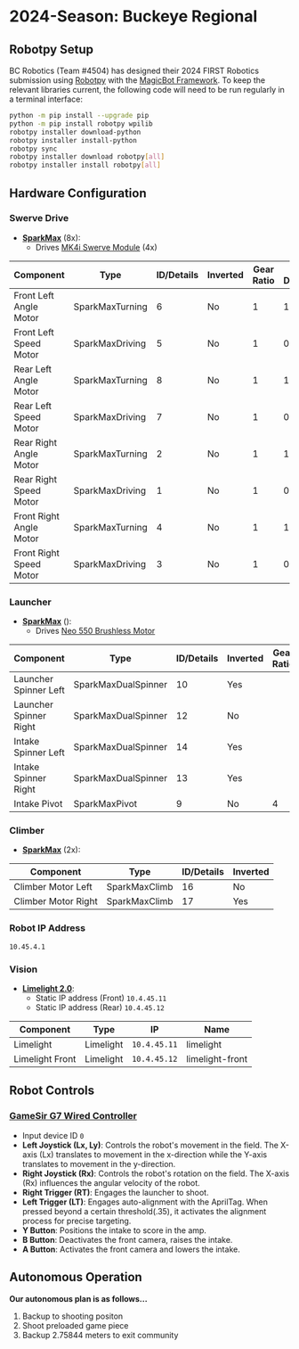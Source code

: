 # 2024-Season: Buckeye Regional

## Robotpy Setup

BC Robotics (Team #4504) has designed their 2024 FIRST Robotics submission using [Robotpy](https://robotpy.readthedocs.io/en/stable/install/robot.html) with the [MagicBot Framework](https://robotpy.readthedocs.io/en/stable/frameworks/magicbot.html). To keep the relevant libraries current, the following code will need to be run regularly in a terminal interface:

```bash
python -m pip install --upgrade pip
python -m pip install robotpy wpilib
robotpy installer download-python
robotpy installer install-python
robotpy sync
robotpy installer download robotpy[all]
robotpy installer install robotpy[all]
```

## Hardware Configuration

### Swerve Drive

- **[SparkMax](https://www.revrobotics.com/rev-11-2158/)** (8x):
  - Drives [MK4i Swerve Module](https://www.swervedrivespecialties.com/products/mk4i-swerve-module) (4x)

| Component                 | Type             | ID/Details | Inverted | Gear Ratio | Wheel Diameter | Absolute Encoder | Z-Offset   |
|---------------------------|------------------|------------|----------|------------|----------------|------------------|------------|
| Front Left Angle Motor    | SparkMaxTurning  | 6          | No       | 1          | 1              | Yes              | 5.7535123  |
| Front Left Speed Motor    | SparkMaxDriving  | 5          | No       | 1          | 0.1143         |                  |            |
| Rear Left Angle Motor     | SparkMaxTurning  | 8          | No       | 1          | 1              | Yes              | 5.6867370  |
| Rear Left Speed Motor     | SparkMaxDriving  | 7          | No       | 1          | 0.1143         |                  |            |
| Rear Right Angle Motor    | SparkMaxTurning  | 2          | No       | 1          | 1              | Yes              | 5.5975077  |
| Rear Right Speed Motor    | SparkMaxDriving  | 1          | No       | 1          | 0.1143         |                  |            |
| Front Right Angle Motor   | SparkMaxTurning  | 4          | No       | 1          | 1              | Yes              | 0.0182671  |
| Front Right Speed Motor   | SparkMaxDriving  | 3          | No       | 1          | 0.1143         |                  |            |

### Launcher

- **[SparkMax](https://www.revrobotics.com/rev-11-2158/)** ():
  - Drives [Neo 550 Brushless Motor](https://www.revrobotics.com/rev-21-1651/)

| Component            | Type                | ID/Details | Inverted | Gear Ratio | Follower CAN ID |
|----------------------|---------------------|------------|----------|------------|-----------------|
| Launcher Spinner Left | SparkMaxDualSpinner | 10         | Yes      |            |                 |
| Launcher Spinner Right | SparkMaxDualSpinner | 12        | No       |            |                 |
| Intake Spinner Left  | SparkMaxDualSpinner | 14         | Yes      |            |                 |
| Intake Spinner Right | SparkMaxDualSpinner | 13         | Yes      |            |                 |
| Intake Pivot         | SparkMaxPivot       | 9          | No       | 4          | 15              |

### Climber

- **[SparkMax](https://www.revrobotics.com/rev-11-2158/)** (2x):
  
| Component            | Type          | ID/Details | Inverted |
|----------------------|---------------|------------|----------|
| Climber Motor Left   | SparkMaxClimb | 16         | No       |
| Climber Motor Right  | SparkMaxClimb | 17         | Yes      |

### Robot IP Address

`10.45.4.1`  

### Vision

- **[Limelight 2.0](https://docs.limelightvision.io/en/latest/)**:
  - Static IP address (Front) `10.4.45.11`
  - Static IP address (Rear)  `10.4.45.12`
  
| Component       | Type      | IP         | Name           |
|-----------------|-----------|------------|----------------|
| Limelight       | Limelight |`10.4.45.11`| limelight      |
| Limelight Front | Limelight |`10.4.45.12`| limelight-front|

## Robot Controls

### **[GameSir G7 Wired Controller](https://www.amazon.com/dp/B0BM9HRCCV?ref_=cm_sw_r_apin_dp_ER34REM3C1FQSY0W5MQR)**

- Input device ID `0`
- **Left Joystick (Lx, Ly)**: Controls the robot's movement in the field. The X-axis (Lx) translates to movement in the x-direction while the Y-axis translates to movement in the y-direction.
- **Right Joystick (Rx)**: Controls the robot's rotation on the field. The X-axis (Rx) influences the angular velocity of the robot.
- **Right Trigger (RT)**: Engages the launcher to shoot.
- **Left Trigger (LT)**: Engages auto-alignment with the AprilTag. When pressed beyond a certain threshold(.35), it activates the alignment process for precise targeting.
- **Y Button**: Positions the intake to score in the amp.
- **B Button**: Deactivates the front camera, raises the intake.
- **A Button**: Activates the front camera and lowers the intake.

## Autonomous Operation

  **Our autonomous plan is as follows...**

  1. Backup to shooting positon
  2. Shoot preloaded game piece
  3. Backup 2.75844 meters to exit community
  